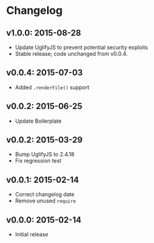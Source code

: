 # Changelog

## v1.0.0: 2015-08-28

- Update UglifyJS to prevent potential security exploits
- Stable release; code unchanged from v0.0.4.

## v0.0.4: 2015-07-03

- Added `.renderFile()` support

## v0.0.2: 2015-06-25

- Update Boilerplate

## v0.0.2: 2015-03-29

- Bump UglifyJS to 2.4.18
- Fix regression test

## v0.0.1: 2015-02-14

- Correct changelog date
- Remove unused `require`

## v0.0.0: 2015-02-14

- Initial release
